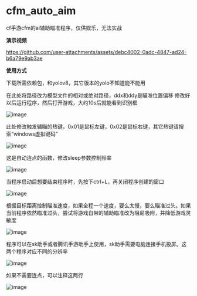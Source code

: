 # cfm_auto_aim
cf手游cfm的ai辅助瞄准程序，仅供娱乐，无法实战

**演示视频**

https://github.com/user-attachments/assets/debc4002-0adc-4847-ad24-b6a79e9ab3ae

**使用方式**

下载所需依赖包，和yolov8，其它版本的yolo不知道能不能用

在此处将路径改为模型文件的相对或绝对路径，ddx和ddy是瞄准位置偏移
修改好以后运行程序，然后打开游戏，大约10s后就能看到识别框

![image](https://github.com/user-attachments/assets/9d16068e-17bf-4366-91c2-48846de3c1e3)

此处修改触发辅瞄的热键，0x01是鼠标左键，0x02是鼠标右键，其它热键请搜索“windows虚拟键码”

![image](https://github.com/user-attachments/assets/ba0f0265-4c23-4a74-a413-c837dcb99a25)

这是自动连点的函数，修改sleep参数控制频率

![image](https://github.com/user-attachments/assets/cde6d30a-ce2f-4d89-a93e-3aa3da14cb33)

当程序启动后想要结束程序时，先按下ctrl+L，再关闭程序创建的窗口

![image](https://github.com/user-attachments/assets/ad54a96e-7460-4604-8a95-546c8d827a7b)

根据目标距离控制瞄准速度，如果全程一个速度，要么太慢，要么瞄准过头。如果当前程序依然瞄准过头，尝试将游戏自带的辅助瞄准改为阻尼吸附，并降低游戏灵敏度

![image](https://github.com/user-attachments/assets/e43a5f9b-755b-4d0e-a72f-25f085870bf2)

程序可以在sk助手或者腾讯手游助手上使用，sk助手需要电脑连接手机投屏。这两个程序对应不同的分辨率

![image](https://github.com/user-attachments/assets/26fecf89-b201-4d56-95e6-c7c77d7fcb68)

如果不需要连点，可以注释这两行

![image](https://github.com/user-attachments/assets/ef1ce4f7-ca0d-4e29-b679-cbc581c495ca)
